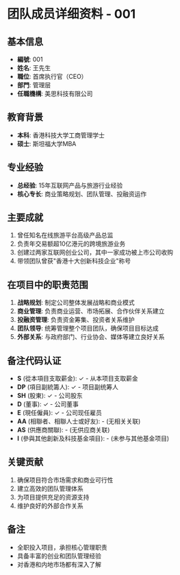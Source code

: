 # 团队成员详细资料 - 001

## 基本信息
- **編號**: 001
- **姓名**: 王先生
- **職位**: 首席执行官（CEO）
- **部門**: 管理层
- **任職機構**: 美思科技有限公司

## 教育背景
- **本科**: 香港科技大学工商管理学士
- **硕士**: 斯坦福大学MBA

## 专业经验
- **总经验**: 15年互联网产品与旅游行业经验
- **核心专长**: 商业策略规划、团队管理、投融资运作

## 主要成就
1. 曾任知名在线旅游平台高级产品总监
2. 负责年交易额超10亿港元的跨境旅游业务
3. 创建过两家互联网创业公司，其中一家成功被上市公司收购
4. 带领团队曾获"香港十大创新科技企业"称号

## 在项目中的职责范围
1. **战略规划**: 制定公司整体发展战略和商业模式
2. **商业管理**: 负责商业运营、市场拓展、合作伙伴关系建立
3. **投融资管理**: 负责资金筹集、投资者关系维护
4. **团队领导**: 统筹管理整个项目团队，确保项目目标达成
5. **外部关系**: 与政府部门、行业协会、媒体等建立良好关系

## 备注代码认证
- **S** (從本項目支取薪金): ✓ - 从本项目支取薪金
- **DP** (項目副統籌人): ✓ - 项目副统筹人
- **SH** (股東): ✓ - 公司股东
- **D** (董事): ✓ - 公司董事
- **E** (現任僱員): ✓ - 公司现任雇员
- **AA** (相聯者、相聯人士或好友): - (无相关关联)
- **AS** (供應商關聯): - (无供应商关联)
- **I** (參與其他創新及科技基金項目): - (未参与其他基金项目)

## 关键贡献
1. 确保项目符合市场需求和商业可行性
2. 建立高效的团队管理体系
3. 为项目提供充足的资源支持
4. 维护良好的外部合作关系

## 备注
- 全职投入项目，承担核心管理职责
- 具备丰富的创业和团队管理经验
- 对香港和内地市场都有深入了解 
